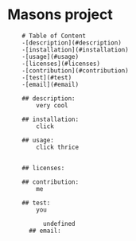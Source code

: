# Masons project

        # Table of Content
        -[description](#description)
        -[installation](#installation)
        -[usage](#usage)
        -[licenses](#licenses)
        -[contribution](#contribution)
        -[test](#test)
        -[email](#email)
          
        ## description:
            very cool
          
        ## installation:
            click
          
        ## usage:
            click thrice
          
            
        ## licenses:
          
        ## contribution:
            me
          
        ## test:
            you 
          
              undefined
          ## email:
        